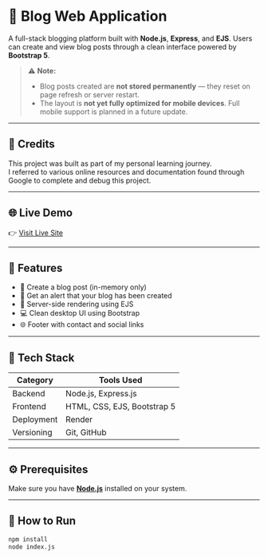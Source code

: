 # 📝 Blog Web Application

A full-stack blogging platform built with **Node.js**, **Express**, and **EJS**. Users can create and view blog posts through a clean interface powered by **Bootstrap 5**.

> ⚠️ **Note:**  
> - Blog posts created are **not stored permanently** — they reset on page refresh or server restart.  
> - The layout is **not yet fully optimized for mobile devices**. Full mobile support is planned in a future update.

---

## 🙏 Credits

This project was built as part of my personal learning journey.  
I referred to various online resources and documentation found through Google to complete and debug this project.

---

## 🌐 Live Demo

👉 [Visit Live Site](https://blog-web-application-q0z7.onrender.com)

---

## 🚀 Features

- 🧾 Create a blog post (in-memory only)
- 📢 Get an alert that your blog has been created
- 🧠 Server-side rendering using EJS
- 💻 Clean desktop UI using Bootstrap
- 🌐 Footer with contact and social links

---

## 🧩 Tech Stack

| Category    | Tools Used                  |
|-------------|-----------------------------|
| Backend     | Node.js, Express.js         |
| Frontend    | HTML, CSS, EJS, Bootstrap 5 |
| Deployment  | Render                      |
| Versioning  | Git, GitHub                 |

---

## ⚙️ Prerequisites

Make sure you have **[Node.js](https://nodejs.org/)** installed on your system.

---

## 🚀 How to Run

```bash
npm install
node index.js
